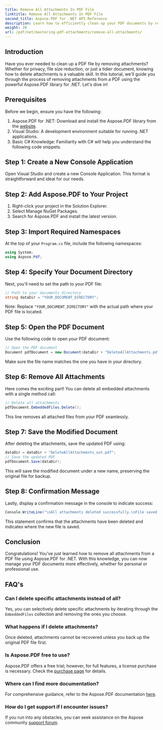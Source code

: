 ```yaml
---
title: Remove All Attachments In PDF File
linktitle: Remove All Attachments In PDF File
second_title: Aspose.PDF for .NET API Reference
description: Learn how to efficiently clean up your PDF documents by removing all attachments using the Aspose.PDF library for .NET. This step-by-step tutorial covers everything from setup to execution.
weight: 20
url: /pdf/net/mastering-pdf-attachments/remove-all-attachments/
---
```

## Introduction

Have you ever needed to clean up a PDF file by removing attachments? Whether for privacy, file size reduction, or just a tidier document, knowing how to delete attachments is a valuable skill. In this tutorial, we'll guide you through the process of removing attachments from a PDF using the powerful Aspose.PDF library for .NET. Let's dive in!

## Prerequisites

Before we begin, ensure you have the following:

1. Aspose.PDF for .NET: Download and install the Aspose.PDF library from the [website](https://releases.aspose.com/pdf/net/).
2. Visual Studio: A development environment suitable for running .NET applications.
3. Basic C# Knowledge: Familiarity with C# will help you understand the following code snippets.

## Step 1: Create a New Console Application

Open Visual Studio and create a new Console Application. This format is straightforward and ideal for our needs.

## Step 2: Add Aspose.PDF to Your Project

1. Right-click your project in the Solution Explorer.
2. Select Manage NuGet Packages.
3. Search for Aspose.PDF and install the latest version.

## Step 3: Import Required Namespaces

At the top of your `Program.cs` file, include the following namespaces:

```csharp
using System;
using Aspose.Pdf;
```

## Step 4: Specify Your Document Directory

Next, you'll need to set the path to your PDF file:

```csharp
// Path to your documents directory
string dataDir = "YOUR_DOCUMENT_DIRECTORY";
```

Note: Replace `"YOUR_DOCUMENT_DIRECTORY"` with the actual path where your PDF file is located.

## Step 5: Open the PDF Document

Use the following code to open your PDF document:

```csharp
// Open the PDF document
Document pdfDocument = new Document(dataDir + "DeleteAllAttachments.pdf");
```

Make sure the file name matches the one you have in your directory.

## Step 6: Remove All Attachments

Here comes the exciting part! You can delete all embedded attachments with a single method call:

```csharp
// Delete all attachments
pdfDocument.EmbeddedFiles.Delete();
```

This line removes all attached files from your PDF seamlessly.

## Step 7: Save the Modified Document

After deleting the attachments, save the updated PDF using:

```csharp
dataDir = dataDir + "DeleteAllAttachments_out.pdf";
// Save the updated PDF
pdfDocument.Save(dataDir);
```

This will save the modified document under a new name, preserving the original file for backup.

## Step 8: Confirmation Message

Lastly, display a confirmation message in the console to indicate success:

```csharp
Console.WriteLine("\nAll attachments deleted successfully.\nFile saved at " + dataDir);
```

This statement confirms that the attachments have been deleted and indicates where the new file is saved.

## Conclusion

Congratulations! You’ve just learned how to remove all attachments from a PDF file using Aspose.PDF for .NET. With this knowledge, you can now manage your PDF documents more effectively, whether for personal or professional use.

## FAQ's

### Can I delete specific attachments instead of all?
Yes, you can selectively delete specific attachments by iterating through the `EmbeddedFiles` collection and removing the ones you choose.

### What happens if I delete attachments?
Once deleted, attachments cannot be recovered unless you back up the original PDF file first.

### Is Aspose.PDF free to use?
Aspose.PDF offers a free trial; however, for full features, a license purchase is necessary. Check the [purchase page](https://purchase.aspose.com/buy) for details.

### Where can I find more documentation?
For comprehensive guidance, refer to the Aspose.PDF documentation [here](https://reference.aspose.com/pdf/net/).

### How do I get support if I encounter issues?
If you run into any obstacles, you can seek assistance on the Aspose community [support forum](https://forum.aspose.com/c/pdf/10).
